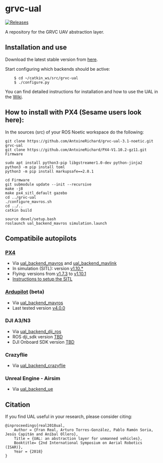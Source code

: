 # grvc-ual
[![Releases](https://img.shields.io/github/release/grvcTeam/grvc-ual.svg)](https://github.com/grvcTeam/grvc-ual/releases)

A repository for the GRVC UAV abstraction layer.

## Installation and use

Download the latest stable version from [here](https://github.com/grvcTeam/grvc-ual/releases).

Start configuring which backends should be active:

```
    $ cd ~/catkin_ws/src/grvc-ual
    $ ./configure.py
```

You can find detailed instructions for installation and how to use the UAL in the [Wiki](https://github.com/grvcTeam/grvc-ual/wiki).

## How to install with PX4 (Sesame users look here):

In the sources (src) of your ROS Noetic workspace do the following:
```
git clone https://github.com/AntoineRichard/grvc-ual-3.1-noetic.git grvc-ual
git clone https://github.com/AntoineRichard/PX4-V1.10.2-gz11.git Firmware

sudo apt install python3-pip libgstreamer1.0-dev python-jinja2
python3 -m pip install toml
python3 -m pip install markupsafe==2.0.1

cd Firmware
git submodule update --init --recursive
make -j8
make px4_sitl_default gazebo
cd ../grvc-ual
./configure_mavros.sh
cd ../..
catkin build

source devel/setup.bash
roslaunch ual_backend_mavros simulation.launch
```

## Compatibile autopilots

### [PX4](https://github.com/PX4/Firmware)

 * Via [ual_backend_mavros](https://github.com/grvcTeam/grvc-ual/wiki/Backend-MAVROS) and [ual_backend_mavlink](https://github.com/grvcTeam/grvc-ual/wiki/Backend-MAVLink)
 * In simulation (SITL): version [v1.10.*](https://github.com/PX4/Firmware/tree/v1.10.1)
 * Flying: versions from [v1.7.3](https://github.com/PX4/Firmware/tree/v1.7.3) to [v1.10.1](https://github.com/PX4/Firmware/tree/v1.10.1)
 * [Instructions to setup the SITL](https://github.com/grvcTeam/grvc-ual/wiki/Setup-instructions:-PX4-SITL)

### [Ardupilot](http://ardupilot.org/) (beta)

 * Via [ual_backend_mavros](https://github.com/grvcTeam/grvc-ual/wiki/Backend-MAVROS)
 * Last tested version [v4.0.0](https://firmware.ardupilot.org/Copter/stable-4.0.0)

### DJI A3/N3

 * Via [ual_backend_dji_ros](https://github.com/grvcTeam/grvc-ual/wiki/Backend-DJI-ROS)
 * ROS dji_sdk version [TBD]()
 * DJI Onboard SDK version [TBD]()

### Crazyflie

 * Via [ual_backend_crazyflie](https://github.com/grvcTeam/grvc-ual/wiki/Backend-Crazyflie)

### Unreal Engine - Airsim

 * Via [ual_backend_ue](https://github.com/grvcTeam/grvc-ual/wiki/Backend-UE)

## Citation
If you find UAL useful in your research, please consider citing:

```
@inproceedings{real2018ual,
    Author = {Fran Real, Arturo Torres-González, Pablo Ramón Soria, Jesús Capitán and Aníbal Ollero},
    Title = {UAL: an abstraction layer for unmanned vehicles},
    Booktitle= {2nd International Symposium on Aerial Robotics (ISAR)},
    Year = {2018}
}
```
